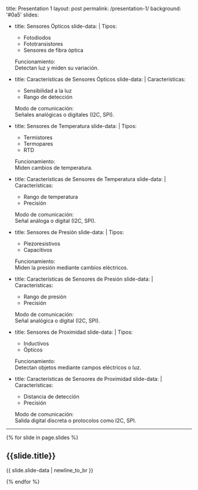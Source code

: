 title: Presentation 1
layout: post
permalink: /presentation-1/
background: '#0a5'
slides:
 - title: Sensores Ópticos
   slide-data: |
     Tipos: <br>
     - Fotodiodos  
     - Fototransistores  
     - Sensores de fibra óptica  
     
     Funcionamiento: <br>
     Detectan luz y miden su variación.
     
 - title: Características de Sensores Ópticos
   slide-data: |
     Características: <br>
     - Sensibilidad a la luz  
     - Rango de detección  
     
     Modo de comunicación: <br>
     Señales analógicas o digitales (I2C, SPI).

 - title: Sensores de Temperatura
   slide-data: |
     Tipos: <br>
     - Termistores  
     - Termopares  
     - RTD  
     
     Funcionamiento: <br>
     Miden cambios de temperatura.

 - title: Características de Sensores de Temperatura
   slide-data: |
     Características: <br>
     - Rango de temperatura  
     - Precisión  
     
     Modo de comunicación: <br>
     Señal análoga o digital (I2C, SPI).

 - title: Sensores de Presión
   slide-data: |
     Tipos: <br>
     - Piezoresistivos  
     - Capacitivos  
     
     Funcionamiento: <br>
     Miden la presión mediante cambios eléctricos.

 - title: Características de Sensores de Presión
   slide-data: |
     Características: <br>
     - Rango de presión  
     - Precisión  
     
     Modo de comunicación: <br>
     Señal analógica o digital (I2C, SPI).

 - title: Sensores de Proximidad
   slide-data: |
     Tipos: <br>
     - Inductivos  
     - Ópticos  
     
     Funcionamiento: <br>
     Detectan objetos mediante campos eléctricos o luz.

 - title: Características de Sensores de Proximidad
   slide-data: |
     Características: <br>
     - Distancia de detección  
     - Precisión  
     
     Modo de comunicación: <br>
     Salida digital discreta o protocolos como I2C, SPI.

---

{% for slide in page.slides %}
                    
<section data-background="{% if slide.background %}{{slide.background}}{% else %}{{page.background}}{% endif %}"><h1>{{slide.title}}</h1><p>{{ slide.slide-data | newline_to_br }}</p></section>
                    
{% endfor %}
